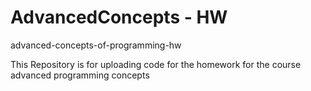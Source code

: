 # AdvancedConcepts - HW
advanced-concepts-of-programming-hw

This Repository is for uploading code for the homework for the course advanced programming concepts 
